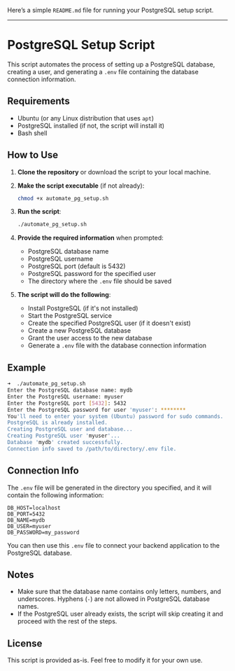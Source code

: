 Here’s a simple `README.md` file for running your PostgreSQL setup script.

---

# PostgreSQL Setup Script

This script automates the process of setting up a PostgreSQL database, creating a user, and generating a `.env` file containing the database connection information. 

## Requirements

- Ubuntu (or any Linux distribution that uses `apt`)
- PostgreSQL installed (if not, the script will install it)
- Bash shell

## How to Use

1. **Clone the repository** or download the script to your local machine.

2. **Make the script executable** (if not already):
   ```bash
   chmod +x automate_pg_setup.sh
   ```

3. **Run the script**:
   ```bash
   ./automate_pg_setup.sh
   ```

4. **Provide the required information** when prompted:
   - PostgreSQL database name
   - PostgreSQL username
   - PostgreSQL port (default is 5432)
   - PostgreSQL password for the specified user
   - The directory where the `.env` file should be saved

5. **The script will do the following**:
   - Install PostgreSQL (if it's not installed)
   - Start the PostgreSQL service
   - Create the specified PostgreSQL user (if it doesn't exist)
   - Create a new PostgreSQL database
   - Grant the user access to the new database
   - Generate a `.env` file with the database connection information

## Example

```bash
➜  ./automate_pg_setup.sh
Enter the PostgreSQL database name: mydb
Enter the PostgreSQL username: myuser
Enter the PostgreSQL port [5432]: 5432
Enter the PostgreSQL password for user 'myuser': ********
You'll need to enter your system (Ubuntu) password for sudo commands.
PostgreSQL is already installed.
Creating PostgreSQL user and database...
Creating PostgreSQL user 'myuser'...
Database 'mydb' created successfully.
Connection info saved to /path/to/directory/.env file.
```

## Connection Info

The `.env` file will be generated in the directory you specified, and it will contain the following information:

```env
DB_HOST=localhost
DB_PORT=5432
DB_NAME=mydb
DB_USER=myuser
DB_PASSWORD=my_password
```

You can then use this `.env` file to connect your backend application to the PostgreSQL database.

## Notes

- Make sure that the database name contains only letters, numbers, and underscores. Hyphens (`-`) are not allowed in PostgreSQL database names.
- If the PostgreSQL user already exists, the script will skip creating it and proceed with the rest of the steps.

## License

This script is provided as-is. Feel free to modify it for your own use.
